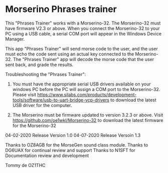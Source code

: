 # Morserino Phrases trainer

This "Phrases Trainer" works with a Morserino-32.  The Morserino-32 must have firmware V2.3 or above.
When you connect the Morserino-32 to your PC using a USB cable, a serial COM port will appear in the Windows Device Manager.

This app "Phrases Trainer" will send morse code to the user, and the user must echo the code sent using an actual key connected to the Morserino-32.  The "Phrases Trainer" app will decode the morse code that the user sent back, and grade the results.

Troubleshooting the "Phrases Trainer":
1. You must have the appropriate serial USB drivers available on your windows PC before the PC will assign a COM port to the Morserino-32.  Please visit https://www.silabs.com/products/development-tools/software/usb-to-uart-bridge-vcp-drivers to download the latest USB driver for the computer.

2. The Morserino must be firmware updated to version 3.2.3 or above.  Visit https://github.com/oe1wkl/Morserino-32 to download the latest firmware for the Morserino-32

04-02-2020 Release Version 1.0
04-07-2020 Release Versoin 1.3

Thanks to OZ8AGB for the MorseGen sound class module.
Thanks to DG6UAX for continual review and support
Thanks to N1SFT for Documentation review and development


Tommy de OZ1THC
